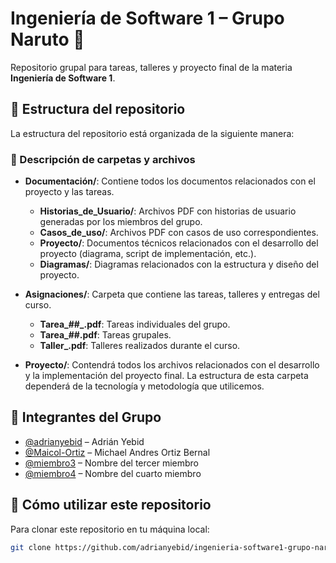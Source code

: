 # Ingeniería de Software 1 – Grupo Naruto 🍥

Repositorio grupal para tareas, talleres y proyecto final de la materia **Ingeniería de Software 1**.

## 📁 Estructura del repositorio

La estructura del repositorio está organizada de la siguiente manera:


### 📂 Descripción de carpetas y archivos

- **Documentación/**: Contiene todos los documentos relacionados con el proyecto y las tareas.
  - **Historias_de_Usuario/**: Archivos PDF con historias de usuario generadas por los miembros del grupo.
  - **Casos_de_uso/**: Archivos PDF con casos de uso correspondientes.
  - **Proyecto/**: Documentos técnicos relacionados con el desarrollo del proyecto (diagrama, script de implementación, etc.).
  - **Diagramas/**: Diagramas relacionados con la estructura y diseño del proyecto.
  
- **Asignaciones/**: Carpeta que contiene las tareas, talleres y entregas del curso.
  - **Tarea_##_<nickname>.pdf**: Tareas individuales del grupo.
  - **Tarea_##.pdf**: Tareas grupales.
  - **Taller_<tema>.pdf**: Talleres realizados durante el curso.

- **Proyecto/**: Contendrá todos los archivos relacionados con el desarrollo y la implementación del proyecto final. La estructura de esta carpeta dependerá de la tecnología y metodología que utilicemos.

## 👥 Integrantes del Grupo

- [@adrianyebid](https://github.com/adrianyebid) – Adrián Yebid
- [@Maicol-Ortiz](https://github.com/Maicol-Ortiz) – Michael Andres Ortiz Bernal
- [@miembro3](https://github.com/miembro3) – Nombre del tercer miembro
- [@miembro4](https://github.com/miembro4) – Nombre del cuarto miembro

## 🚀 Cómo utilizar este repositorio

Para clonar este repositorio en tu máquina local:

```bash
git clone https://github.com/adrianyebid/ingenieria-software1-grupo-naruto.git
